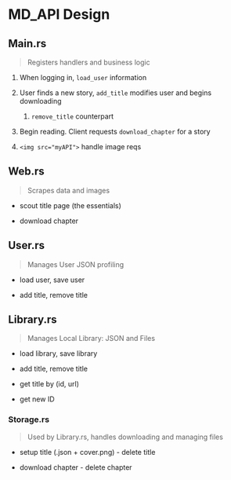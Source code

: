 # MD_API Design

## Main.rs

> Registers handlers and business logic

1. When logging in, `load_user` information

2. User finds a new story, `add_title` modifies user and begins downloading
   
   1. `remove_title` counterpart

3. Begin reading. Client requests `download_chapter` for a story

4. `<img src="myAPI">` handle image reqs

## Web.rs

> Scrapes data and images

- scout title page (the essentials)

- download chapter

## User.rs

> Manages User JSON profiling

- load user, save user

- add title, remove title

## Library.rs

> Manages Local Library: JSON and Files

- load library, save library

- add title, remove title

- get title by (id, url)

- get new ID

### Storage.rs

> Used by Library.rs, handles downloading and managing files

- setup title (.json + cover.png) - delete title

- download chapter - delete chapter
